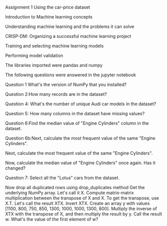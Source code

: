 Assignment 1  Using the car-price dataset

Introduction to Machine learning concepts

Understanding machine learning and the problems it can solve

CRISP-DM: Organizing a successful machine learning project

Training and selecting machine learning models

Performing model validation

The libraries imported were pandas and numpy

The following questions were answered in the  jupyter notebook

Question 1 What's the version of NumPy that you installed?

Question 2:How many records are in the dataset?

Question 4: What's the number of unique Audi car models in the dataset?

Question 5: How many columns in the dataset have missing values?


Question 6:Find the median value of "Engine Cylinders" column in the dataset.

Question 6b:Next, calculate the most frequent value of the same "Engine Cylinders".

Next, calculate the most frequent value of the same "Engine Cylinders".

Now, calculate the median value of "Engine Cylinders" once again. Has it changed?

Question 7: Select all the "Lotus" cars from the dataset.

Now drop all duplicated rows using drop_duplicates method 
Get the underlying NumPy array. Let's call it X.
Compute matrix-matrix multiplication between the transpose of X and X. To get the transpose, use X.T. Let's call the result XTX.
Invert XTX.
Create an array y with values [1100, 800, 750, 850, 1300, 1000, 1000, 1300, 800].
Multiply the inverse of XTX with the transpose of X, and then multiply the result by y. Call the result w.
What's the value of the first element of w?

